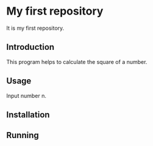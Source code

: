 # My first repository
It is my first repository.

## Introduction
This program helps to calculate the square of a number.

## Usage
Input number n.

## Installation

## Running
